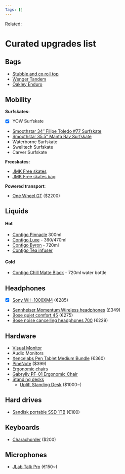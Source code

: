 ```yaml
---
Tags: []
---
```

Related: 
# Curated upgrades list

## Bags
- [Stubble and co roll top](https://www.stubbleandco.com/products/the-roll-top?variant=40445040165050)
- [Wenger Tandem](https://www.swissgear.com/backpacks/laptop-friendly-backpacks/wenger-tandem-16-inch-laptop-backpack-gray-black)
- [Oakley Enduro](https://www.oakley.com/en-us/product/FOS900737?variant=193517236120)
	
## Mobility
**Surfskates:**
- [x] YOW Surfskate
- [Smoothstar 34″ Filipe Toledo #77 Surfskate](https://www.smoothstar.com/product/34%E2%80%B3-filipe-toledo-77/)
- [Smoothstar 35.5" Manta Ray Surfskate](https://www.smoothstar.com/product/35-5%e2%80%b3-smoothstar-manta-ray/)
- Waterborne Surfskate
- Swelltech Surfskate
- Carver Surfskate

**Freeskates:**
- [JMK Free skates](https://twenty4action.com/shop/customconfig/)
- [JMK Free skates bag](https://twenty4action.com/shop/jmkride-shoulder-bag/)

**Powered transport**:
- [One Wheel GT](onewheel.com) ($2200)

## Liquids
#### Hot
- [Contigo Pinnacle](https://mycontigo.com/en/travel-mugs/pinnacle-matte-black) 300ml
- [Contigo Luxe](https://mycontigo.com/en/travel-mugs/luxe-licorice) - 360/470ml
- [Contigo Byron](https://mycontigo.com/en/travel-mugs/byron-gunmetal-720ml) - 720ml
- [Contigo Tea infuser](https://mycontigo.com/en/travel-mugs/west-loop-tea-infuser)

#### Cold
- [Contigo Chill Matte Black](https://mycontigo.com/en/water-bottles/autoseal-chill-matte-black-) - 720ml water bottle

## Headphones
- [x] [Sony WH-1000XM4](https://www.mediamarkt.de/de/product/_sony-wh-1000xm4-noise-cancelling-2752877.html) (€285)
- [Sennheiser Momentum Wireless headphones](https://www.mediamarkt.de/de/product/_sennheiser-new-momentum-wireless-noise-cancelling-2579794.html?utm_source=google&utm_medium=cpc&utm_campaign=PLA+-+bluePortal+2+Smart&gclid=CjwKCAiArOqOBhBmEiwAsgeLmS7qdDq30ZYOH6p8wyLM2bocDgHFmaQOMc_nxlL1pbvbbmMPw4cjZxoCL8EQAvD_BwE&gclsrc=aw.ds) (£349)
- [Bose quiet comfort 45](https://www.mediamarkt.de/de/product/_bose-quietcomfort-45-over-ear-kopfhorer-bluetooth-triple-black-2751004.html) (€275)
- [Bose noise cancelling headphones 700](https://www.mediamarkt.de/de/product/_bose-headphones-700-kabellose-noise-cancelling-renewed-over-ear-kopfhorer-bluetooth-schwarz-2778915.html?utm_source=google&utm_medium=cpc&utm_campaign=PLA+-+bluePortal+2+Smart&gclid=CjwKCAiArOqOBhBmEiwAsgeLmQjERjRKRwcveou0vE6U05R-KBpBUcLjtxYBIHglzEgy6BY-18k8nhoCtnEQAvD_BwE&gclsrc=aw.ds) (€229)


## Hardware
- [Visual Monitor](https://www.pcgamer.com/fully-immerse-yourself-with-this-curved-34-inch-1440p-gaming-monitor-for-under-dollar500/)
- Audio Monitors
- [Xencelabs Pen Tablet Medium Bundle](https://www.xencelabs.com/eu/product/xencelabs-pen-tablet-medium-bundle/) (€360)
- [PineNote](https://www.pine64.org/2021/08/15/introducing-the-pinenote/) ($399)
- [Ergonomic chairs](https://nymag.com/strategist/article/best-ergonomic-office-chairs.html)
- [Gabrylly PF-01 Ergonomic Chair](https://www.ebay.com/p/19037960575)
- [Standing desks](https://www.techradar.com/news/best-standing-desk)
	- [Uplift Standing Desk](https://www.upliftdesk.com/uplift-v2-standing-desk-v2-or-v2-commercial/) ($1000~)

## Hard drives
- [Sandisk portable SSD 1TB](https://www.cyberport.de/?DEEP=3209-00K&APID=109&wt_cc2=coma_jek_21_wd-sandisk_google-pla&gclid=CjwKCAiArOqOBhBmEiwAsgeLmdJrODrg5LFUsYmGV6umlRaCt1MDOSKvQ_NgBSM0vwtIOg_iqbUYxBoCFhAQAvD_BwE) (€100)

## Keyboards
- [Charachorder](https://www.charachorder.com/shop) ($200)

## Microphones
- [JLab Talk Pro](https://www.jlab.com/collections/talk-series-usb-microphones/products/talk-pro-usb-microphone) (€150~)